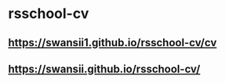 # rsschool-cv

## https://swansii1.github.io/rsschool-cv/cv 
## https://swansii.github.io/rsschool-cv/
